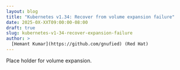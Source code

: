```yaml
---
layout: blog
title: "Kubernetes v1.34: Recover from volume expansion failure"
date: 2025-0X-XXT09:00:00-08:00
draft: true
slug: kubernetes-v1-34-recover-expansion-failure
author: >
  [Hemant Kumar](https://github.com/gnufied) (Red Hat)
---
```


Place holder for volume expansion.
